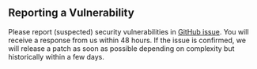 ## Reporting a Vulnerability
Please report (suspected) security vulnerabilities in [GitHub issue](https://github.com/PiwikPRO/next-piwik-pro/issues). You will receive a response from us within 48 hours. If the issue is confirmed, we will release a patch as soon as possible depending on complexity but historically within a few days.